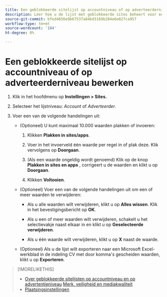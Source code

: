```yaml
---
title: Een geblokkeerde sitelijst op accountniveau of op adverteerderniveau bewerken
description: Leer hoe u de lijst met geblokkeerde sites beheert voor een account of adverteerder.
source-git-commit: bfed4856e9b67537a84bd3169b284e6e027ca957
workflow-type: tm+mt
source-wordcount: '184'
ht-degree: 0%

---
```


# Een geblokkeerde sitelijst op accountniveau of op adverteerderniveau bewerken

1. Klik in het hoofdmenu op **Instellingen > Sites.**

1. Selecteer het lijstniveau: *Account* of *Adverteerder*.

1. Voer een van de volgende handelingen uit:

   * (Optioneel) U kunt maximaal 10.000 waarden plakken of invoeren:

      1. Klikken **Plakken in sites/apps**.

      1. Voer in het invoerveld één waarde per regel in of plak deze. Klik vervolgens op **Doorgaan**.

      1. (Als een waarde ongeldig wordt genoemd) Klik op de knop **Plakken in sites en apps** , corrigeert u de waarden en klikt u op **Doorgaan**.

      1. Klikken **Voltooien**.
   * (Optioneel) Voer een van de volgende handelingen uit om een of meer waarden te verwijderen:

      * Als u alle waarden wilt verwijderen, klikt u op **Alles wissen**. Klik in het bevestigingsbericht op **OK**.

      * Als u een of meer waarden wilt verwijderen, schakelt u het selectievakje naast elkaar in en klikt u op **Geselecteerde verwijderen**.

      * Als u één waarde wilt verwijderen, klikt u op **X** naast de waarde.
   * (Optioneel) Als u de lijst wilt exporteren naar een Microsoft Excel-werkblad in de indeling CV met door komma&#39;s gescheiden waarden, klikt u op **Exporteren**.



>[!MORELIKETHIS]
>
>* [Over geblokkeerde sitelijsten op accountniveau en op advertentieniveau](/help/dsp/admin/blocked-sites-list-about.md)
   > [Merk, veiligheid en mediakwaliteit](/help/dsp/introduction/features/brand-safety-media-quality.md)
>* [Plaatsingsinstellingen](/help/dsp/campaign-management/placements/placement-settings.md)

